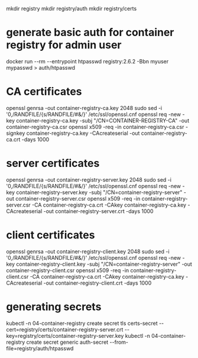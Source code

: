 
mkdir registry
mkdir registry/auth
mkdir registry/certs

# generate basic auth for container registry for admin user
docker run --rm --entrypoint htpasswd registry:2.6.2 -Bbn myuser mypasswd > auth/htpasswd

# CA certificates
openssl genrsa -out container-registry-ca.key 2048
sudo sed -i '0,/RANDFILE/{s/RANDFILE/\#&/}' /etc/ssl/openssl.cnf
openssl req -new -key container-registry-ca.key -subj "/CN=CONTAINER-REGISTRY-CA" -out container-registry-ca.csr
openssl x509 -req -in container-registry-ca.csr -signkey container-registry-ca.key -CAcreateserial  -out container-registry-ca.crt -days 1000

# server certificates
openssl genrsa -out container-registry-server.key 2048
sudo sed -i '0,/RANDFILE/{s/RANDFILE/\#&/}' /etc/ssl/openssl.cnf
openssl req -new -key container-registry-server.key -subj "/CN=container-registry-server" -out container-registry-server.csr
openssl x509 -req -in container-registry-server.csr -CA container-registry-ca.crt -CAkey container-registry-ca.key -CAcreateserial  -out container-registry-server.crt -days 1000

# client certificates
openssl genrsa -out container-registry-client.key 2048
sudo sed -i '0,/RANDFILE/{s/RANDFILE/\#&/}' /etc/ssl/openssl.cnf
openssl req -new -key container-registry-client.key -subj "/CN=container-registry-server" -out container-registry-client.csr
openssl x509 -req -in container-registry-client.csr -CA container-registry-ca.crt -CAkey container-registry-ca.key -CAcreateserial  -out container-registry-client.crt -days 1000

# generating secrets
kubectl -n 04-container-registry create secret tls certs-secret --cert=registry/certs/container-registry-server.crt --key=registry/certs/container-registry-server.key
kubectl -n 04-container-registry create secret generic auth-secret --from-file=registry/auth/htpasswd
